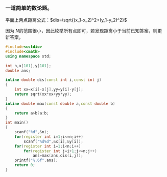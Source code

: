 ### 一道简单的数论题。

平面上两点距离公式：$dis=\sqrt{(x_1-x_2)^2+(y_1-y_2)^2}$

因为$\ N$的范围很小，因此枚举所有点即可，若发现距离小于当前已知答案，则更新答案。

```cpp
#include<cstdio>
#include<cmath>
using namespace std;
 
int n,x[101],y[101];
double ans;
 
inline double dis(const int i,const int j)
{
    int xx=x[i]-x[j],yy=y[i]-y[j];
    return sqrt(xx*xx+yy*yy);
}
inline double max(const double a,const double b)
{
    return a>b?a:b;
}
int main()
{
    scanf("%d",&n);
    for(register int i=1;i<=n;i++)
        scanf("%d%d",&x[i],&y[i]);
    for(register int i=1;i<n;i++)
        for(register int j=i+1;j<=n;j++)
            ans=max(ans,dis(i,j));
    printf("%.6f",ans);
    return 0;
}
```